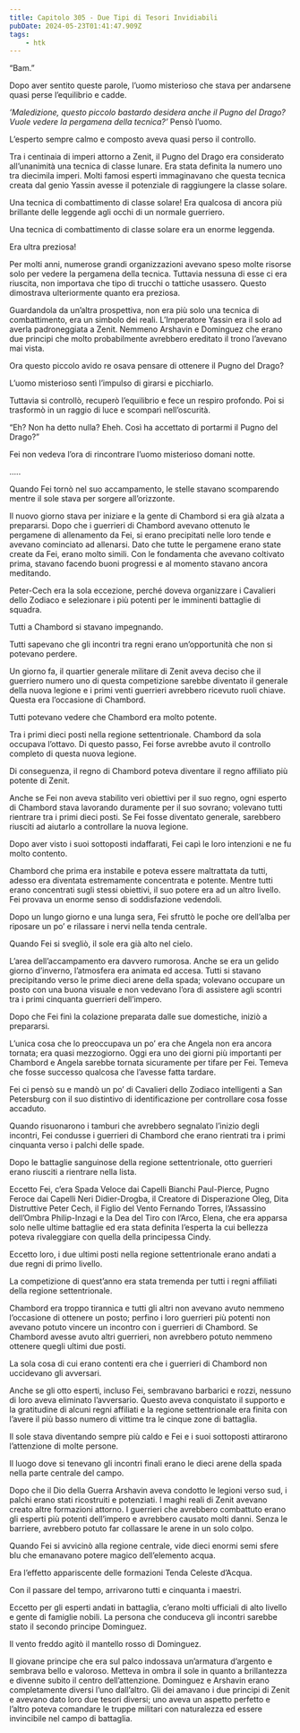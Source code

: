 ```yaml
---
title: Capitolo 305 - Due Tipi di Tesori Invidiabili
pubDate: 2024-05-23T01:41:47.909Z
tags:
    - htk
---
```


“Bam.”

Dopo aver sentito queste parole, l’uomo misterioso che stava per andarsene quasi perse l’equilibrio e cadde.

<em>’Maledizione, questo piccolo bastardo desidera anche il Pugno del Drago? Vuole vedere la pergamena della tecnica?’</em> Pensò l’uomo.

L’esperto sempre calmo e composto aveva quasi perso il controllo.

Tra i centinaia di imperi attorno a Zenit, il Pugno del Drago era considerato all’unanimità una tecnica di classe lunare. Era stata definita la numero uno tra diecimila imperi. Molti famosi esperti immaginavano che questa tecnica creata dal genio Yassin avesse il potenziale di raggiungere la classe solare.

Una tecnica di combattimento di classe solare! Era qualcosa di ancora più brillante delle leggende agli occhi di un normale guerriero.

Una tecnica di combattimento di classe solare era un enorme leggenda.

Era ultra preziosa!

Per molti anni, numerose grandi organizzazioni avevano speso molte risorse solo per vedere la pergamena della tecnica. Tuttavia nessuna di esse ci era riuscita, non importava che tipo di trucchi o tattiche usassero. Questo dimostrava ulteriormente quanto era preziosa.

Guardandola da un’altra prospettiva, non era più solo una tecnica di combattimento, era un simbolo dei reali. L’Imperatore Yassin era il solo ad averla padroneggiata a Zenit. Nemmeno Arshavin e Dominguez che erano due principi che molto probabilmente avrebbero ereditato il trono l’avevano mai vista.

Ora questo piccolo avido re osava pensare di ottenere il Pugno del Drago?

L’uomo misterioso sentì l’impulso di girarsi e picchiarlo.

Tuttavia si controllò, recuperò l’equilibrio e fece un respiro profondo. Poi si trasformò in un raggio di luce e scomparì nell’oscurità.

“Eh? Non ha detto nulla? Eheh. Così ha accettato di portarmi il Pugno del Drago?”

Fei non vedeva l’ora di rincontrare l’uomo misterioso domani notte.

…..

Quando Fei tornò nel suo accampamento, le stelle stavano scomparendo mentre il sole stava per sorgere all’orizzonte.

Il nuovo giorno stava per iniziare e la gente di Chambord si era già alzata a prepararsi. Dopo che i guerrieri di Chambord avevano ottenuto le pergamene di allenamento da Fei, si erano precipitati nelle loro tende e avevano cominciato ad allenarsi. Dato che tutte le pergamene erano state create da Fei, erano molto simili. Con le fondamenta che avevano coltivato prima, stavano facendo buoni progressi e al momento stavano ancora meditando.

Peter-Cech era la sola eccezione, perché doveva organizzare i Cavalieri dello Zodiaco e selezionare i più potenti per le imminenti battaglie di squadra.

Tutti a Chambord si stavano impegnando.

Tutti sapevano che gli incontri tra regni erano un’opportunità che non si potevano perdere.

Un giorno fa, il quartier generale militare di Zenit aveva deciso che il guerriero numero uno di questa competizione sarebbe diventato il generale della nuova legione e i primi venti guerrieri avrebbero ricevuto ruoli chiave. Questa era l’occasione di Chambord.

Tutti potevano vedere che Chambord era molto potente.

Tra i primi dieci posti nella regione settentrionale. Chambord da sola occupava l’ottavo. Di questo passo, Fei forse avrebbe avuto il controllo completo di questa nuova legione.

Di conseguenza, il regno di Chambord poteva diventare il regno affiliato più potente di Zenit.

Anche se Fei non aveva stabilito veri obiettivi per il suo regno, ogni esperto di Chambord stava lavorando duramente per il suo sovrano; volevano tutti rientrare tra i primi dieci posti. Se Fei fosse diventato generale, sarebbero riusciti ad aiutarlo a controllare la nuova legione.

Dopo aver visto i suoi sottoposti indaffarati, Fei capì le loro intenzioni e ne fu molto contento.

Chambord che prima era instabile e poteva essere maltrattata da tutti, adesso era diventata estremamente concentrata e potente. Mentre tutti erano concentrati sugli stessi obiettivi, il suo potere era ad un altro livello. Fei provava un enorme senso di soddisfazione vedendoli.

Dopo un lungo giorno e una lunga sera, Fei sfruttò le poche ore dell’alba per riposare un po’ e rilassare i nervi nella tenda centrale.

Quando Fei si svegliò, il sole era già alto nel cielo.

L’area dell’accampamento era davvero rumorosa. Anche se era un gelido giorno d’inverno, l’atmosfera era animata ed accesa. Tutti si stavano precipitando verso le prime dieci arene della spada; volevano occupare un posto con una buona visuale e non vedevano l’ora di assistere agli scontri tra i primi cinquanta guerrieri dell’impero.

Dopo che Fei finì la colazione preparata dalle sue domestiche, iniziò a prepararsi.

L’unica cosa che lo preoccupava un po’ era che Angela non era ancora tornata; era quasi mezzogiorno. Oggi era uno dei giorni più importanti per Chambord e Angela sarebbe tornata sicuramente per tifare per Fei. Temeva che fosse successo qualcosa che l’avesse fatta tardare.

Fei ci pensò su e mandò un po’ di Cavalieri dello Zodiaco intelligenti a San Petersburg con il suo distintivo di identificazione per controllare cosa fosse accaduto.

Quando risuonarono i tamburi che avrebbero segnalato l’inizio degli incontri, Fei condusse i guerrieri di Chambord che erano rientrati tra i primi cinquanta verso i palchi delle spade.

Dopo le battaglie sanguinose della regione settentrionale, otto guerrieri erano riusciti a rientrare nella lista.

Eccetto Fei, c’era Spada Veloce dai Capelli Bianchi Paul-Pierce, Pugno Feroce dai Capelli Neri Didier-Drogba, il Creatore di Disperazione Oleg, Dita Distruttive Peter Cech, il Figlio del Vento Fernando Torres, l’Assassino dell’Ombra Philip-Inzagi e la Dea del Tiro con l’Arco, Elena, che era apparsa solo nelle ultime battaglie ed era stata definita l’esperta la cui bellezza poteva rivaleggiare con quella della principessa Cindy.

Eccetto loro, i due ultimi posti nella regione settentrionale erano andati a due regni di primo livello.

La competizione di quest’anno era stata tremenda per tutti i regni affiliati della regione settentrionale.

Chambord era troppo tirannica e tutti gli altri non avevano avuto nemmeno l’occasione di ottenere un posto; perfino i loro guerrieri più potenti non avevano potuto vincere un incontro con i guerrieri di Chambord. Se Chambord avesse avuto altri guerrieri, non avrebbero potuto nemmeno ottenere quegli ultimi due posti.

La sola cosa di cui erano contenti era che i guerrieri di Chambord non uccidevano gli avversari.

Anche se gli otto esperti, incluso Fei, sembravano barbarici e rozzi, nessuno di loro aveva eliminato l’avversario. Questo aveva conquistato il supporto e la gratitudine di alcuni regni affiliati e la regione settentrionale era finita con l’avere il più basso numero di vittime tra le cinque zone di battaglia.

Il sole stava diventando sempre più caldo e Fei e i suoi sottoposti attirarono l’attenzione di molte persone.

Il luogo dove si tenevano gli incontri finali erano le dieci arene della spada nella parte centrale del campo.

Dopo che il Dio della Guerra Arshavin aveva condotto le legioni verso sud, i palchi erano stati ricostruiti e potenziati. I maghi reali di Zenit avevano creato altre formazioni attorno. I guerrieri che avrebbero combattuto erano gli esperti più potenti dell’impero e avrebbero causato molti danni. Senza le barriere, avrebbero potuto far collassare le arene in un solo colpo.

Quando Fei si avvicinò alla regione centrale, vide dieci enormi semi sfere blu che emanavano potere magico dell’elemento acqua.

Era l’effetto appariscente delle formazioni Tenda Celeste d’Acqua.

Con il passare del tempo, arrivarono tutti e cinquanta i maestri.

Eccetto per gli esperti andati in battaglia, c’erano molti ufficiali di alto livello e gente di famiglie nobili. La persona che conduceva gli incontri sarebbe stato il secondo principe Dominguez.

Il vento freddo agitò il mantello rosso di Dominguez.

Il giovane principe che era sul palco indossava un’armatura d’argento e sembrava bello e valoroso. Metteva in ombra il sole in quanto a brillantezza e divenne subito il centro dell’attenzione. Dominguez e Arshavin erano completamente diversi l’uno dall’altro. Gli dei amavano i due principi di Zenit e avevano dato loro due tesori diversi; uno aveva un aspetto perfetto e l’altro poteva comandare le truppe militari con naturalezza ed essere invincibile nel campo di battaglia.





